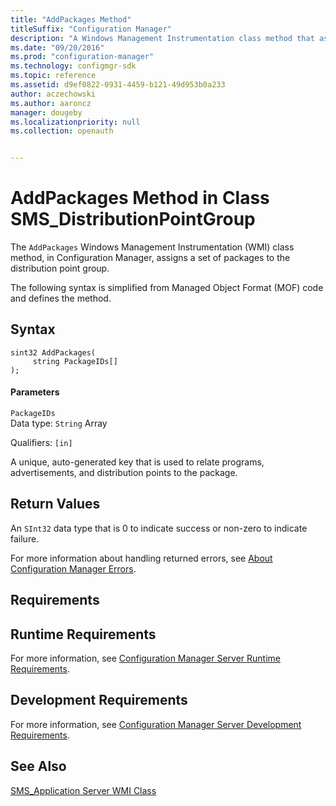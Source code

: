 ```yaml
---
title: "AddPackages Method"
titleSuffix: "Configuration Manager"
description: "A Windows Management Instrumentation class method that assigns a set of packages to the distribution point group."
ms.date: "09/20/2016"
ms.prod: "configuration-manager"
ms.technology: configmgr-sdk
ms.topic: reference
ms.assetid: d9ef0822-0931-4459-b121-49d953b0a233
author: aczechowski
ms.author: aaroncz
manager: dougeby
ms.localizationpriority: null
ms.collection: openauth


---
```

# AddPackages Method in Class SMS_DistributionPointGroup
The `AddPackages` Windows Management Instrumentation (WMI) class method, in Configuration Manager, assigns a set of packages to the distribution point group.  

 The following syntax is simplified from Managed Object Format (MOF) code and defines the method.  

## Syntax  

```  
sint32 AddPackages(  
     string PackageIDs[]  
);  
```  

#### Parameters  
 `PackageIDs`  
 Data type: `String` Array  

 Qualifiers: `[in]`  

 A unique, auto-generated key that is used to relate programs, advertisements, and distribution points to the package.  

## Return Values  
 An  `SInt32` data type that is 0 to indicate success or non-zero to indicate failure.  

 For more information about handling returned errors, see [About Configuration Manager Errors](../../../../../develop/core/understand/about-configuration-manager-errors.md).  

## Requirements  

## Runtime Requirements  
 For more information, see [Configuration Manager Server Runtime Requirements](../../../../../develop/core/reqs/server-runtime-requirements.md).  

## Development Requirements  
 For more information, see [Configuration Manager Server Development Requirements](../../../../../develop/core/reqs/server-development-requirements.md).  

## See Also  
 [SMS_Application Server WMI Class](../../../../../develop/reference/apps/sms_application-server-wmi-class.md)   
